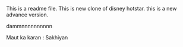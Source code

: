 This is a readme file.
This is new clone of disney hotstar.
this is a new advance version.

dammnnnnnnnnnn

Maut ka karan : Sakhiyan
